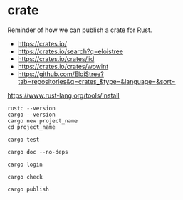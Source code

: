 # crate

Reminder of how we can publish a crate for Rust.

- https://crates.io/  
- https://crates.io/search?q=eloistree  
- https://crates.io/crates/iid
- https://crates.io/crates/wowint
- https://github.com/EloiStree?tab=repositories&q=crates_&type=&language=&sort=


https://www.rust-lang.org/tools/install
```
rustc --version
cargo --version
cargo new project_name
cd project_name
```

```
cargo test
```

```
cargo doc --no-deps

```


```
cargo login
```



```
cargo check
```


```
cargo publish
```


